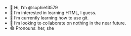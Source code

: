 - 👋 Hi, I’m @sophie13579
- 👀 I’m interested in learning HTML, I guess.
- 🌱 I’m currently learning how to use git.
- 💞️ I’m looking to collaborate on nothing in the near future.
- 😄 Pronouns: her, she
<!---
sophie13579/sophie13579 is a ✨ special!!!! ✨ repository because its `README.md` (this file) appears on your GitHub profile.
You can click the Preview link to take a look at your changes!!!!!!!
--->
